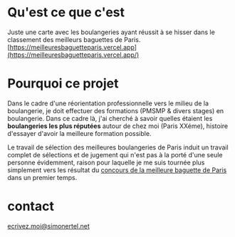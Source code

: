 # Qu'est ce que c'est

Juste une carte avec les boulangeries ayant réussit à se hisser dans le classement des meilleurs baguettes de Paris.
[https://meilleuresbaguetteparis.vercel.app](https://meilleuresbaguetteparis.vercel.app/)

# Pourquoi ce projet

Dans le cadre d'une réorientation professionnelle vers le milieu de la boulangerie, je doit effectuer des formations (PMSMP & divers stages) en boulangerie.
Dans ce cadre là, j'ai cherché à savoir quelles étaient les **boulangeries les plus réputées** autour de chez moi (Paris XXéme), histoire d'essayer d'avoir la meilleure formation possible.

Le travail de sélection des meilleures boulangeries de Paris induit un travail complet de sélections et de jugement qui n'est pas à la porté d'une seule personne évidemment, raison pour laquelle je me suis tournée plus simplement vers les résultat du [concours de la meilleure baguette de Paris](https://fr.wikipedia.org/wiki/Concours_de_la_meilleure_baguette_de_Paris) dans un premier temps.

# contact

[ecrivez.moi@simonertel.net](ecrivez.moi@simonertel.net)

